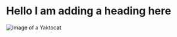 # Hello I am adding a heading here
![Image of a Yaktocat](https://octodex.github.com/images/yaktocat.png)
